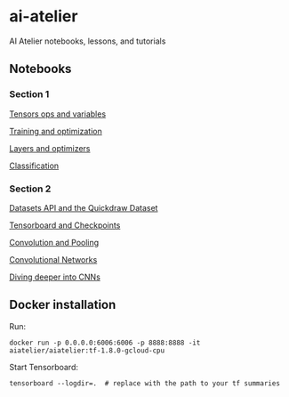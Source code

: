 # ai-atelier
AI Atelier notebooks, lessons, and tutorials

## Notebooks

### Section 1

[Tensors ops and variables](https://colab.research.google.com/drive/1XBJlKVNMbE6DDIvOVxJCiXweegcpZNeT)

[Training and optimization](https://colab.research.google.com/drive/1fH0qKc8XSplWqHYtrFSc5X-QICGngjYD)

[Layers and optimizers](https://colab.research.google.com/drive/1JJ5ySzzPsAXSa0NZcMawiQtCQRXtjnaw)

[Classification](https://colab.research.google.com/drive/1pvELXxNeqiw4pROK5werrnUHl5s3fHS4)

### Section 2

[Datasets API and the Quickdraw Dataset](https://colab.research.google.com/drive/1cOneywoRDY7ezPQ7FsN8QROLc-iVkXT-)

[Tensorboard and Checkpoints](https://colab.research.google.com/drive/1htd7yqRcfWAcRs6GuSqfDuhL1Brk_qXS)

[Convolution and Pooling](https://colab.research.google.com/drive/17nXAIytqSUCw0bn1Sdj2nF0TBMFRMwPo)

[Convolutional Networks](https://colab.research.google.com/drive/1G-s3zdFsOCTC2Xap0zHPM8YtVOOtZ68f)

[Diving deeper into CNNs](https://colab.research.google.com/drive/1u_fZ2xVpcpu6azXZjeWs8oaxHdF9L6Z6#scrollTo=KgOu27PJXsu3)


## Docker installation

Run:
```
docker run -p 0.0.0.0:6006:6006 -p 8888:8888 -it aiatelier/aiatelier:tf-1.8.0-gcloud-cpu
```

Start Tensorboard:
```
tensorboard --logdir=.  # replace with the path to your tf summaries
```
